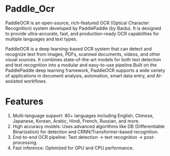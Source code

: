 # Paddle_Ocr
PaddleOCR is an open-source, rich-featured OCR (Optical Character Recognition) system developed by PaddlePaddle (by Baidu). It is designed to provide ultra-accurate, fast, and production-ready OCR capabilities for multiple languages and text types.

PaddleOCR is a deep learning-based OCR system that can detect and recognize text from images, PDFs, scanned documents, videos, and other visual sources. It combines state-of-the-art models for both text detection and text recognition into a modular and easy-to-use pipeline.Built on the PaddlePaddle deep learning framework, PaddleOCR supports a wide variety of applications in document analysis, automation, smart data entry, and AI-assisted workflows.
# Features
1) Multi-language support: 80+ languages including English, Chinese, Japanese, Korean, Arabic, Hindi, French, Russian, and more.
2) High accuracy models: Uses advanced algorithms like DB (Differentiable Binarization) for detection and CRNN/Transformer-based recognition.
3) End-to-end OCR pipeline: Text detection → text recognition → post-processing.
4) Fast inference: Optimized for GPU and CPU performance.
